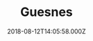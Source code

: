 ---
date: 2018-08-12T14:05:58.000Z
title: Guesnes
latitude: 46.904276371438556
longitude: 0.16809713499209755
category: checkin
---